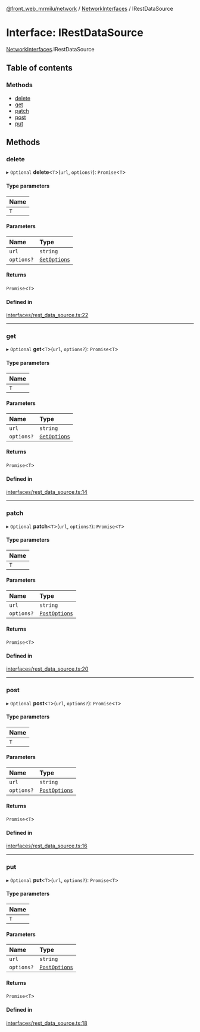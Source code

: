 [@front_web_mrmilu/network](../Network.md) / [NetworkInterfaces](../modules/NetworkInterfaces.md) / IRestDataSource

# Interface: IRestDataSource

[NetworkInterfaces](../modules/NetworkInterfaces.md).IRestDataSource

## Table of contents

### Methods

- [delete](NetworkInterfaces.IRestDataSource.md#delete)
- [get](NetworkInterfaces.IRestDataSource.md#get)
- [patch](NetworkInterfaces.IRestDataSource.md#patch)
- [post](NetworkInterfaces.IRestDataSource.md#post)
- [put](NetworkInterfaces.IRestDataSource.md#put)

## Methods

### delete

▸ `Optional` **delete**<`T`\>(`url`, `options?`): `Promise`<`T`\>

#### Type parameters

| Name |
| :--- |
| `T`  |

#### Parameters

| Name       | Type                                            |
| :--------- | :---------------------------------------------- |
| `url`      | `string`                                        |
| `options?` | [`GetOptions`](NetworkInterfaces.GetOptions.md) |

#### Returns

`Promise`<`T`\>

#### Defined in

[interfaces/rest_data_source.ts:22](https://github.com/mrmilu/front_web_mrmilu/blob/5d35c52/packages/network/src/interfaces/rest_data_source.ts#L22)

---

### get

▸ `Optional` **get**<`T`\>(`url`, `options?`): `Promise`<`T`\>

#### Type parameters

| Name |
| :--- |
| `T`  |

#### Parameters

| Name       | Type                                            |
| :--------- | :---------------------------------------------- |
| `url`      | `string`                                        |
| `options?` | [`GetOptions`](NetworkInterfaces.GetOptions.md) |

#### Returns

`Promise`<`T`\>

#### Defined in

[interfaces/rest_data_source.ts:14](https://github.com/mrmilu/front_web_mrmilu/blob/5d35c52/packages/network/src/interfaces/rest_data_source.ts#L14)

---

### patch

▸ `Optional` **patch**<`T`\>(`url`, `options?`): `Promise`<`T`\>

#### Type parameters

| Name |
| :--- |
| `T`  |

#### Parameters

| Name       | Type                                              |
| :--------- | :------------------------------------------------ |
| `url`      | `string`                                          |
| `options?` | [`PostOptions`](NetworkInterfaces.PostOptions.md) |

#### Returns

`Promise`<`T`\>

#### Defined in

[interfaces/rest_data_source.ts:20](https://github.com/mrmilu/front_web_mrmilu/blob/5d35c52/packages/network/src/interfaces/rest_data_source.ts#L20)

---

### post

▸ `Optional` **post**<`T`\>(`url`, `options?`): `Promise`<`T`\>

#### Type parameters

| Name |
| :--- |
| `T`  |

#### Parameters

| Name       | Type                                              |
| :--------- | :------------------------------------------------ |
| `url`      | `string`                                          |
| `options?` | [`PostOptions`](NetworkInterfaces.PostOptions.md) |

#### Returns

`Promise`<`T`\>

#### Defined in

[interfaces/rest_data_source.ts:16](https://github.com/mrmilu/front_web_mrmilu/blob/5d35c52/packages/network/src/interfaces/rest_data_source.ts#L16)

---

### put

▸ `Optional` **put**<`T`\>(`url`, `options?`): `Promise`<`T`\>

#### Type parameters

| Name |
| :--- |
| `T`  |

#### Parameters

| Name       | Type                                              |
| :--------- | :------------------------------------------------ |
| `url`      | `string`                                          |
| `options?` | [`PostOptions`](NetworkInterfaces.PostOptions.md) |

#### Returns

`Promise`<`T`\>

#### Defined in

[interfaces/rest_data_source.ts:18](https://github.com/mrmilu/front_web_mrmilu/blob/5d35c52/packages/network/src/interfaces/rest_data_source.ts#L18)
